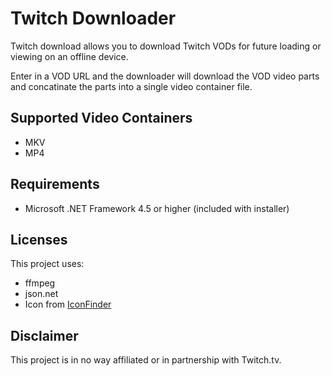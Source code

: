 Twitch Downloader
============
Twitch download allows you to download Twitch VODs for future loading or viewing on an offline device.

Enter in a VOD URL and the downloader will download the VOD video parts and concatinate the parts into a single video container file.

## Supported Video Containers
- MKV
- MP4

## Requirements
- Microsoft .NET Framework 4.5 or higher (included with installer)

## Licenses

This project uses:
- ffmpeg 
- json.net
- Icon from [IconFinder](https://www.iconfinder.com/icons/35218/arrow_down_download_icon#size=1)

## Disclaimer
This project is in no way affiliated or in partnership with Twitch.tv.